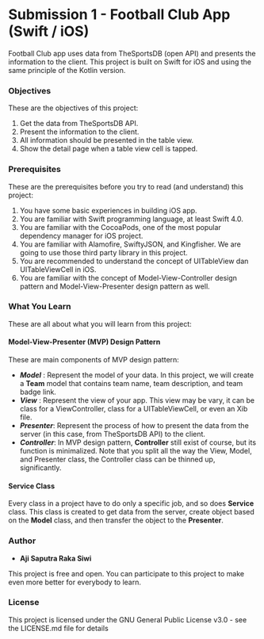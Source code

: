 # **Submission 1 - Football Club App (Swift / iOS)**

Football Club app uses data from TheSportsDB (open API) and presents the information to the client. This project is built on Swift for iOS and using the same principle of the Kotlin version. 

### **Objectives**
These are the objectives of this project:
1. Get the data from TheSportsDB API.
2. Present the information to the client.
3. All information should be presented in the table view.
4. Show the detail page when a table view cell is tapped.

### **Prerequisites**
These are the prerequisites before you try to read (and understand) this project:
1. You have some basic experiences in building iOS app.
2. You are familiar with Swift programming language, at least Swift 4.0. 
3. You are familiar with the CocoaPods, one of the most popular dependency manager for iOS project.
4. You are familiar with Alamofire, SwiftyJSON, and Kingfisher. We are going to use those third party library in this project.
4. You are recommended to understand the concept of UITableView dan UITableViewCell in iOS.
5. You are familiar with the concept of Model-View-Controller design pattern and Model-View-Presenter design pattern as well.

### **What You Learn**
These are all about what you will learn from this project:
#### **Model-View-Presenter (MVP) Design Pattern**
These are main components of MVP design pattern: 
- **_Model_** : Represent the model of your data. In this project, we will create a **Team** model that contains team name, team description, and team badge link.
- **_View_** : Represent the view of your app. This view may be vary, it can be class for a ViewController, class for a UITableViewCell, or even an Xib file.
- **_Presenter_**: Represent the process of how to present the data from the server (in this case, from TheSportsDB API) to the client.
- **_Controller_**: In MVP design pattern, **Controller** still exist of course, but its function is minimalized. Note that you split all the way the View, Model, and Presenter class, the Controller class can be thinned up, significantly.

#### **Service Class**
Every class in a project have to do only a specific job, and so does **Service** class. This class is created to get data from the server, create object based on the **Model** class, and then transfer the object to the **Presenter**.

### **Author**

* **Aji Saputra Raka Siwi**

This project is free and open. You can participate to this project to make even more better for everybody to learn.

### **License**
This project is licensed under the GNU General Public License v3.0 - see the LICENSE.md file for details